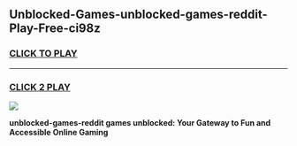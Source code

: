 
## Unblocked-Games-unblocked-games-reddit-Play-Free-ci98z
<h3>
<a href="https://premium76.site?title=unblocked-games-reddit&ref=23A">CLICK TO PLAY</a></h3>
<hr>

<h3>
<a href="https://premium76.site?title=unblocked-games-reddit&ref=23A">CLICK 2 PLAY</a>
  
</h3>

<a href="https://premium76.site?title=unblocked-games-reddit&ref=23A"><img src="https://clearcache.store/games.png"></a>


**unblocked-games-reddit games unblocked: Your Gateway to Fun and Accessible Online Gaming**
